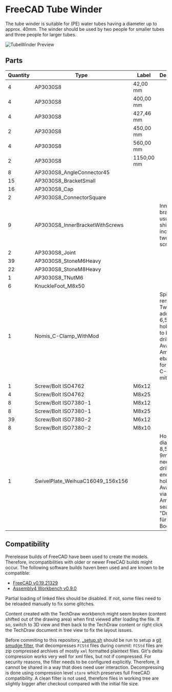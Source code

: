 # FreeCAD Tube Winder
The tube winder is suitable for (PE) water tubes having a diameter up to
approx. 40mm. The winder should be used by two people for smaller tubes and
three people for larger tubes.

![TubeWinder Preview](TubeWinder.png)

## Parts

| Quantity | Type                             | Label      | Description                                                                                                                                   |
|----------|----------------------------------|------------|-----------------------------------------------------------------------------------------------------------------------------------------------|
| 4        | AP3030S8                         | 42,00 mm   |                                                                                                                                               |
| 4        | AP3030S8                         | 400,00 mm  |                                                                                                                                               |
| 4        | AP3030S8                         | 427,46 mm  |                                                                                                                                               |
| 2        | AP3030S8                         | 450,00 mm  |                                                                                                                                               |
| 4        | AP3030S8                         | 560,00 mm  |                                                                                                                                               |
| 2        | AP3030S8                         | 1150,00 mm |                                                                                                                                               |
| 8        | AP3030S8_AngleConnector45        |            |                                                                                                                                               |
| 15       | AP3030S8_BracketSmall            |            |                                                                                                                                               |
| 16       | AP3030S8_Cap                     |            |                                                                                                                                               |
| 2        | AP3030S8_ConnectorSquare         |            |                                                                                                                                               |
| 9        | AP3030S8_InnerBracketWithScrews  |            | Inner bracket usually shipped including two set screws.                                                                                       |
| 2        | AP3030S8_Joint                   |            |                                                                                                                                               |
| 39       | AP3030S8_StoneM6Heavy            |            |                                                                                                                                               |
| 22       | AP3030S8_StoneM8Heavy            |            |                                                                                                                                               |
| 1        | AP3030S8_TNutM6                  |            |                                                                                                                                               |
| 6        | KnuckleFoot_M8x50                |            |                                                                                                                                               |
| 1        | Nomis_C-Clamp_WithMod            |            | Spigot removed. Two additional 6,5mm holes need to be drilled. Availble via Amazon or ebay, look for "NOMIS C-Klemme mit Spigot".             |
| 1        | Screw/Bolt ISO4762               | M6x12      |                                                                                                                                               |
| 4        | Screw/Bolt ISO4762               | M8x25      |                                                                                                                                               |
| 8        | Screw/Bolt ISO7380-1             | M8x12      |                                                                                                                                               |
| 8        | Screw/Bolt ISO7380-1             | M8x25      |                                                                                                                                               |
| 39       | Screw/Bolt ISO7380-2             | M6x12      |                                                                                                                                               |
| 8        | Screw/Bolt ISO7380-2             | M8x10      |                                                                                                                                               |
| 1        | SwivelPlate_WeihuaC16049_156x156 |            | Hole with diameter 8,5mm-9mm (M8) needs to be drilled at end of slot holes. Available via Amazon, search for "Drehteller für TDS Bootssitz". |

## Compatibility
Prerelease builds of FreeCAD have been used to create the models. Therefore,
incompatibilities with older or newer FreeCAD builds might occur. The following
software builds haven been used and are known to be compatible:
 - [FreeCAD v0.19.21329](https://www.freecadweb.org/downloads.php)
 - [Assembly4 Workbench v0.9.0](https://github.com/Zolko-123/FreeCAD_Assembly4)
 
Partial loading of linked files should be disabled. If not, some files need to
be reloaded manually to fix some glitches.
 
Content created with the TechDraw workbench might seem broken (content shifted
out of the drawing area) when first viewed after loading the file. If so, switch
to 3D view and then back to the TechDraw content or right click the TechDraw
document in tree view to fix the layout issues.

Before commiting to this repository, [_setup.sh](_setup.sh) should be run to
setup a [git smudge filter](https://www.git-scm.com/docs/gitattributes#_filter),
that decompresses `FCStd` files during commit: `FCStd` files are zip compressed
archives of mostly `xml` formatted plaintext files. Git's delta compression
works very well for xml files, but not if compressed. For security reasons, the
filter needs to be configured explicitly. Therefore, it cannot be shared in a
way that does need user interaction. Decompressing is done using compression
level `store` which preserves full FreeCAD compatibility. A clean filter is not
used, therefore files in working tree are slightly bigger after checkout
compared with the initial file size.